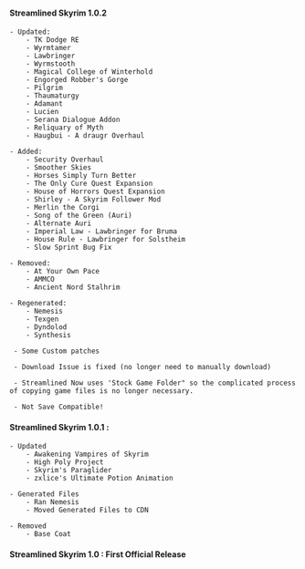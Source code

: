 #### Streamlined Skyrim 1.0.2
    - Updated:
        - TK Dodge RE
        - Wyrmtamer
        - Lawbringer
        - Wyrmstooth
        - Magical College of Winterhold
        - Engorged Robber's Gorge
        - Pilgrim
        - Thaumaturgy
        - Adamant
        - Lucien
        - Serana Dialogue Addon
        - Reliquary of Myth
        - Haugbui - A draugr Overhaul
        
    - Added:
        - Security Overhaul
        - Smoother Skies
        - Horses Simply Turn Better
        - The Only Cure Quest Expansion
        - House of Horrors Quest Expansion
        - Shirley - A Skyrim Follower Mod
        - Merlin the Corgi
        - Song of the Green (Auri)
        - Alternate Auri
        - Imperial Law - Lawbringer for Bruma
        - House Rule - Lawbringer for Solstheim
        - Slow Sprint Bug Fix
        
    - Removed:
        - At Your Own Pace
        - AMMCO
        - Ancient Nord Stalhrim
        
    - Regenerated:
        - Nemesis
        - Texgen
        - Dyndolod
        - Synthesis
        
     - Some Custom patches
     
     - Download Issue is fixed (no longer need to manually download)
     
     - Streamlined Now uses 'Stock Game Folder" so the complicated process of copying game files is no longer necessary.
     
     - Not Save Compatible!
     
#### Streamlined Skyrim 1.0.1 :
    - Updated
        - Awakening Vampires of Skyrim
        - High Poly Project
        - Skyrim's Paraglider
        - zxlice's Ultimate Potion Animation
        
    - Generated Files
        - Ran Nemesis
        - Moved Generated Files to CDN
        
    - Removed
        - Base Coat
        

#### Streamlined Skyrim 1.0 : First Official Release

























